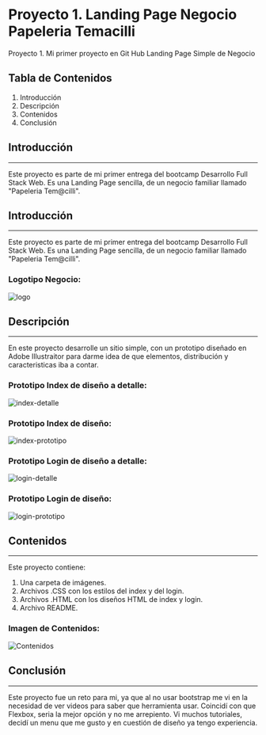 # Proyecto 1. Landing Page Negocio Papeleria Temacilli
 Proyecto 1. Mi primer proyecto en Git Hub Landing Page Simple de Negocio

## Tabla de Contenidos
1. Introducción
2. Descripción
3. Contenidos
4. Conclusión

## Introducción
***
Este proyecto es parte de mi primer entrega del bootcamp Desarrollo Full Stack Web.
Es una Landing Page sencilla, de un negocio familiar llamado "Papeleria Tem@cilli".

## Introducción
***
Este proyecto es parte de mi primer entrega del bootcamp Desarrollo Full Stack Web.
Es una Landing Page sencilla, de un negocio familiar llamado "Papeleria Tem@cilli".
### Logotipo Negocio:
![logo](https://user-images.githubusercontent.com/111624621/191636749-269eea48-8549-46d5-b7b4-ec4df0aca834.png)

## Descripción
***
En este  proyecto desarrolle un sitio simple, con un prototipo diseñado en Adobe Illustraitor para darme idea de que elementos, distribución y caracteristicas iba a contar.
### Prototipo Index de diseño a detalle:
![index-detalle](https://user-images.githubusercontent.com/111624621/191643015-d96c6642-9d12-451b-bd6f-60a98065a06a.png)

### Prototipo Index de diseño:
![index-prototipo](https://user-images.githubusercontent.com/111624621/191643019-edfa2b02-76dd-48c4-8846-e81dbe115e8d.png)

### Prototipo Login de diseño a detalle:
![login-detalle](https://user-images.githubusercontent.com/111624621/191643123-0f678508-8607-4906-999d-3ce12059bf1a.png)

### Prototipo Login de diseño:
![login-prototipo](https://user-images.githubusercontent.com/111624621/191643126-de74b1fa-81b3-4698-a33a-b78df7a65eb2.png)

## Contenidos
***
Este proyecto contiene:
1. Una carpeta de imágenes.
2. Archivos .CSS con los estilos del index y del login.
3. Archivos .HTML con los diseños HTML de index y login.
4. Archivo README.

### Imagen de Contenidos:
![Contenidos](https://user-images.githubusercontent.com/111624621/191643657-005f7d96-5265-4362-beab-40ead2026714.png)

## Conclusión
***
Este proyecto fue un reto para mi, ya que al no usar bootstrap me vi en la necesidad de ver videos para saber que herramienta usar. Coincidí con que Flexbox, seria la mejor opción y no me arrepiento. Vi muchos tutoriales, decidí un menu que me gusto y en cuestión de diseño ya tengo experiencia. 


